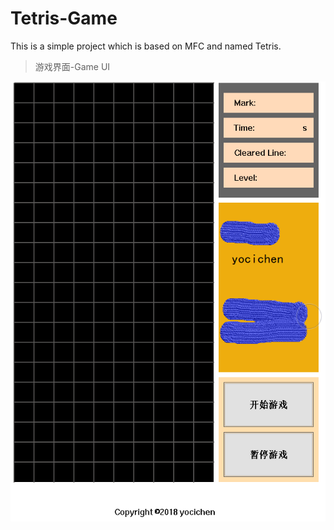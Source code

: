 # Tetris-Game
This is a simple project which is based on MFC and named Tetris.

>游戏界面-Game UI

![游戏界面](https://github.com/yocichenyx/Tetris-Game/blob/master/界面.png)
